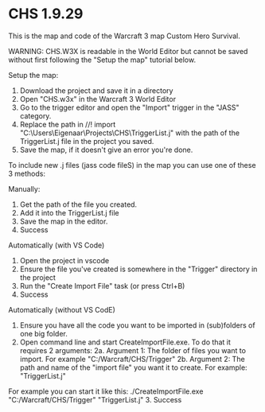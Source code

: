 # CHS 1.9.29

This is the map and code of the Warcraft 3 map Custom Hero Survival.

WARNING: CHS.W3X is readable in the World Editor but cannot be saved without first following the "Setup the map" tutorial below.

Setup the map:
1. Download the project and save it in a directory
2. Open "CHS.w3x" in the Warcraft 3 World Editor
3. Go to the trigger editor and open the "Import" trigger in the "JASS" category.
4. Replace the path in 
//! import "C:\Users\Eigenaar\Projects\CHS\TriggerList.j"
with the path of the TriggerList.j file in the project you saved.
5. Save the map, if it doesn't give an error you're done.

To include new .j files (jass code fileS) in the map you can use one of these 3 methods:

Manually:
1. Get the path of the file you created.
2. Add it into the TriggerList.j file
3. Save the map in the editor.
4. Success

Automatically (with VS Code)
1. Open the project in vscode
2. Ensure the file you've created is somewhere in the "Trigger" directory in the project
2. Run the "Create Import File" task (or press Ctrl+B)
3. Success

Automatically (without VS CodE)
1. Ensure you have all the code you want to be imported in (sub)folders of one big folder.
2. Open command line and start CreateImportFile.exe. To do that it requires 2 arguments:
  2a. Argument 1: The folder of files you want to import. For example "C:/Warcraft/CHS/Trigger"
  2b. Argument 2: The path and name of the "import file" you want it to create. For example: "TriggerList.j"
  
For example you can start it like this: ./CreateImportFile.exe "C:/Warcraft/CHS/Trigger" "TriggerList.j"
3. Success
